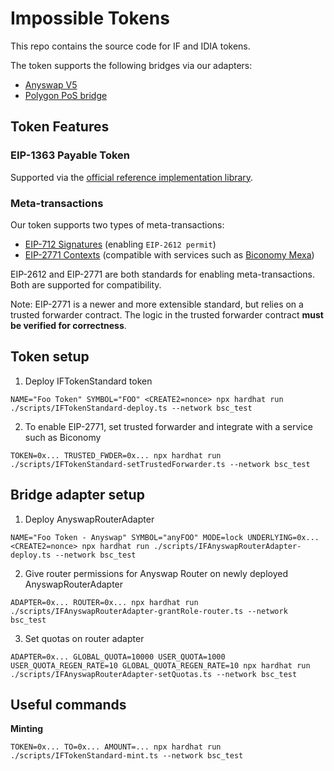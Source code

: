 # Impossible Tokens

This repo contains the source code for IF and IDIA tokens.

The token supports the following bridges via our adapters:

- [Anyswap V5](https://github.com/connext/chaindata)
- [Polygon PoS bridge](https://github.com/maticnetwork/pos-portal)

## Token Features

### EIP-1363 Payable Token

Supported via the [official reference implementation library](https://github.com/vittominacori/erc1363-payable-token).

### Meta-transactions

Our token supports two types of meta-transactions:

- [EIP-712 Signatures](https://eips.ethereum.org/EIPS/eip-712) (enabling `EIP-2612 permit`)
- [EIP-2771 Contexts](https://eips.ethereum.org/EIPS/eip-2771) (compatible with services such as [Biconomy Mexa](https://docs.biconomy.io/products/enable-gasless-transactions))

EIP-2612 and EIP-2771 are both standards for enabling meta-transactions. Both are supported for compatibility.

Note: EIP-2771 is a newer and more extensible standard, but relies on a trusted forwarder contract. The logic in the trusted forwarder contract **must be verified for correctness**.

## Token setup

1. Deploy IFTokenStandard token

```
NAME="Foo Token" SYMBOL="FOO" <CREATE2=nonce> npx hardhat run ./scripts/IFTokenStandard-deploy.ts --network bsc_test
```

2. To enable EIP-2771, set trusted forwarder and integrate with a service such as Biconomy

```
TOKEN=0x... TRUSTED_FWDER=0x... npx hardhat run ./scripts/IFTokenStandard-setTrustedForwarder.ts --network bsc_test
```

## Bridge adapter setup

1. Deploy AnyswapRouterAdapter

```
NAME="Foo Token - Anyswap" SYMBOL="anyFOO" MODE=lock UNDERLYING=0x... <CREATE2=nonce> npx hardhat run ./scripts/IFAnyswapRouterAdapter-deploy.ts --network bsc_test
```

2. Give router permissions for Anyswap Router on newly deployed AnyswapRouterAdapter

```
ADAPTER=0x... ROUTER=0x... npx hardhat run ./scripts/IFAnyswapRouterAdapter-grantRole-router.ts --network bsc_test
```

3. Set quotas on router adapter

```
ADAPTER=0x... GLOBAL_QUOTA=10000 USER_QUOTA=1000 USER_QUOTA_REGEN_RATE=10 GLOBAL_QUOTA_REGEN_RATE=10 npx hardhat run ./scripts/IFAnyswapRouterAdapter-setQuotas.ts --network bsc_test
```

## Useful commands

**Minting**

```
TOKEN=0x... TO=0x... AMOUNT=... npx hardhat run ./scripts/IFTokenStandard-mint.ts --network bsc_test
```
